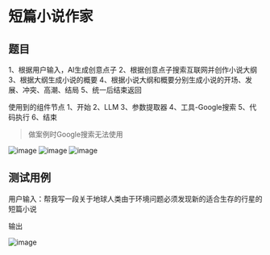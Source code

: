 # 短篇小说作家

## 题目

1、根据用户输入，AI生成创意点子
2、根据创意点子搜索互联网并创作小说大纲
3、根据大纲生成小说的概要
4、根据小说大纲和概要分别生成小说的开场、发展、冲突、高潮、结局
5、统一后结束返回

使用到的组件节点
1、开始
2、LLM
3、参数提取器
4、工具-Google搜索
5、代码执行
6、结束

> 做案例时Google搜索无法使用

![image](https://github.com/user-attachments/assets/4df9703b-d246-4649-8a0f-8a11e034b343)
![image](https://github.com/user-attachments/assets/8d42ebb6-0479-4480-b9b3-378b64f97d77)
![image](https://github.com/user-attachments/assets/53434fd8-5440-4aa4-a132-8ab980f7fdfe)

## 测试用例

用户输入：帮我写一段关于地球人类由于环境问题必须发现新的适合生存的行星的短篇小说

输出

![image](aaa)
